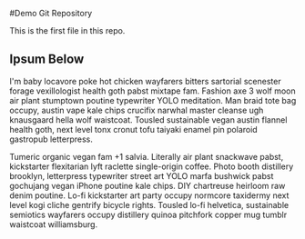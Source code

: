 #Demo Git Repository

This is the first file in this repo.

## Ipsum Below

I'm baby locavore poke hot chicken wayfarers bitters sartorial scenester forage vexillologist health goth pabst mixtape fam. Fashion axe 3 wolf moon air plant stumptown poutine typewriter YOLO meditation. Man braid tote bag occupy, austin vape kale chips crucifix narwhal master cleanse ugh knausgaard hella wolf waistcoat. Tousled sustainable vegan austin flannel health goth, next level tonx cronut tofu taiyaki enamel pin polaroid gastropub letterpress.

Tumeric organic vegan fam +1 salvia. Literally air plant snackwave pabst, kickstarter flexitarian lyft raclette single-origin coffee. Photo booth distillery brooklyn, letterpress typewriter street art YOLO marfa bushwick pabst gochujang vegan iPhone poutine kale chips. DIY chartreuse heirloom raw denim poutine. Lo-fi kickstarter art party occupy normcore taxidermy next level kogi cliche gentrify bicycle rights. Tousled lo-fi helvetica, sustainable semiotics wayfarers occupy distillery quinoa pitchfork copper mug tumblr waistcoat williamsburg.